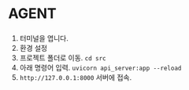 # AGENT

### 
1. 터미널을 엽니다.  
2. 환경 설정  
3. 프로젝트 폴더로 이동. ```cd src```  
4. 아래 명령어 입력. ```uvicorn api_server:app --reload```  
5.  ```http://127.0.0.1:8000``` 서버에 접속.  

